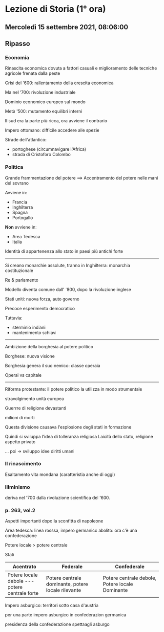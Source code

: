 # Lezione di Storia (1° ora)

## Mercoledì 15 settembre 2021, 08:06:00
## Ripasso

### Economia
Rinascita economica dovuta a fattori casuali e miglioramento delle tecniche agricole
frenata dalla peste

Crisi del '600: rallentamento della crescita economica

Ma nel '700: rivoluzione industriale

Dominio economico europeo sul mondo


Metà '500: mutamento equilibri interni

Il sud era la parte più ricca, ora avviene il contrario

Impero ottomano: difficile accedere alle spezie

Strade dell'atlantico: 
* portoghese (circumnavigare l'Africa)
* strada di Cristoforo Colombo

### Politica

Grande frammentazione del potere ==> Accentramento del potere nelle mani del sovrano

Avviene in:
* Francia
* Inghilterra
* Spagna
* Portogallo

**Non** avviene in:
* Area Tedesca
* Italia

Identità di appartenenza allo stato in paesi più antichi forte


---
Si creano monarchie assolute, tranno in Inghilterra: monarchia costituzionale

Re & parlamento

Modello diventa comune dall' '800, 
dopo la rivoluzione inglese 


Stati uniti: nuova forza, auto governo

Precoce esperimento democratico

Tuttavia:
* sterminio indiani
* mantenimento schiavi

---

Ambizione della borghesia al potere politico 

Borghese: nuova visione


Borghesia genera il suo nemico: classe operaia



Operai vs capitale

---

Riforma protestante: il potere politico la utilizza in modo strumentale

stravolgimento unità europea 


Guerrre di religione devastanti 

milioni di morti


Questa divisione causava l'esplosione degli stati in formazione

Quindi si sviluppa l'idea di tolleranza religiosa
Laicità dello stato, religione aspetto privato

... poi $\to$ sviluppo idee diritti umani


### Il rinascimento


Esaltamento vita mondana (caratteristia anche di oggi)


### Illminismo
deriva nel '700 dalla rivoluzione scientifica del '600.


### p. 263, vol.2

Aspetti importanti dopo la sconfitta di napoleone


Area tedesca: linea rosssa, impero germanico abolito: ora c'è una confederazione

Potere locale > potere centrale

Stati

|Acentrato|Federale|Confederale|
|---|---|---|
|Potere locale debole --- <br /> potere centrale forte|Potere centrale dominante, potere locale rilevante|Potere centrale debole, Potere locale Dominante|

Impero asburgico: territori sotto casa d'austria

per una parte impero asburgico in confederazion germanica

presidenza della confederazione spettaagli asburgo
<!--stackedit_data:
eyJoaXN0b3J5IjpbMTE3MTc5MjExNF19
-->